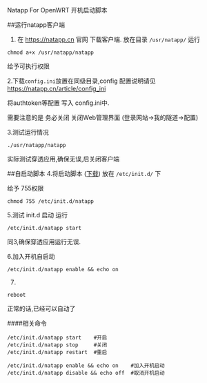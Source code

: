Natapp For OpenWRT 开机启动脚本

##运行natapp客户端
1. 在 https://natapp.cn 官网 下载客户端.
放在目录 `/usr/natapp/`
运行
```
chmod a+x /usr/natapp/natapp
```
给予可执行权限
 
2.下载`config.ini`放置在同级目录,config 配置说明请见 https://natapp.cn/article/config_ini

将authtoken等配置 写入 config.ini中.

需要注意的是 务必关闭 关闭Web管理界面 (登录网站->我的隧道->配置)

3.测试运行情况
```
./usr/natapp/natapp
```
实际测试穿透应用,确保无误,后关闭客户端

##自启动脚本
4.将启动脚本 ([下载](https://raw.githubusercontent.com/natapp/natapp_autostart/master/OpenWRT/natapp)) 放在 `/etc/init.d/` 下

给予 755权限
```
chmod 755 /etc/init.d/natapp
```

5.测试 init.d 启动
运行
```
/etc/init.d/natapp start
```
同3,确保穿透应用运行无误.

6.加入开机自启动
```
/etc/init.d/natapp enable && echo on
```

7.
```
reboot
```
正常的话,已经可以自动了

####相关命令
```
/etc/init.d/natapp start    #开启
/etc/init.d/natapp stop     #关闭
/etc/init.d/natapp restart  #重启

/etc/init.d/natapp enable && echo on    #加入开机启动
/etc/init.d/natapp disable && echo off  #取消开机启动
```


